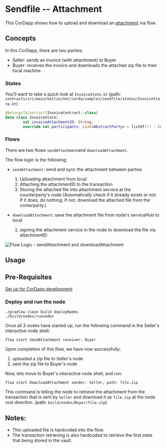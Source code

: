 # Sendfile -- Attachment
This CorDapp shows how to upload and download an [attachment](https://training.corda.net/corda-details/attachments/) via flow.


## Concepts

In this CorDapp, there are two parties:
* Seller: sends an invoice (with attachment) to Buyer
* Buyer: receives the invoice and downloads the attached zip file to their local machine


### States

You'll want to take a quick look at `InvoiceState.kt`
(path: `contracts/src/main/kotlin/net/corda/samples/sendfile/states/InvoiceState.kt`)

```kotlin
@BelongsToContract(InvoiceContract::class)
data class InvoiceState(
        val invoiceAttachmentID: String,
        override val participants: List<AbstractParty> = listOf()) : ContractState
```


### Flows

There are two flows `sendAttachment`and `downloadAttachment`.

The flow logic is the following:

* `sendAttachment`: send and sync the attachment between parties
  1. Uploading attachment from local
  2. Attaching the attachmentID to the transaction
  3. Storing the attached file into attachment service at the counterparty's node (Automatically check if it already exists or not. If it does, do nothing; if not, download the attached file from the conterparty.)

* `downloadAttachment`: save the attachment file from node's serviceHub to local
  1. signing the attachment service in the node to download the file via attachmentID

![Flow Logic - sendAttachment and downloadAttachment](./graph.png)


## Usage

## Pre-Requisites

[Set up for CorDapp development](https://docs.r3.com/en/platform/corda/4.9/community/getting-set-up.html)

### Deploy and run the node
```
./gradlew clean build deployNodes
./build/nodes/runnodes
```

Once all 3 nodes have started up, run the following command in the Seller's interactive node shell:
```
flow start SendAttachment receiver: Buyer
```
Upon completion of this flow, we have now successfully:
1. uploaded a zip file to Seller's node
2. sent the zip file to Buyer's node

Now, lets move to Buyer's interactive node shell, and run:
```
flow start DownloadAttachment sender: Seller, path: file.zip
```
This command is telling the node to retrieve the attachment from the transaction that is sent by `Seller` and download it as `file.zip` at the node root direction. (path: `build/nodes/Buyer/file.zip`)



## Notes:

* This uploaded file is hardcoded into the flow.
* The transaction retrieving is also hardcoded to retrieve the first state that being stored in the vault.

